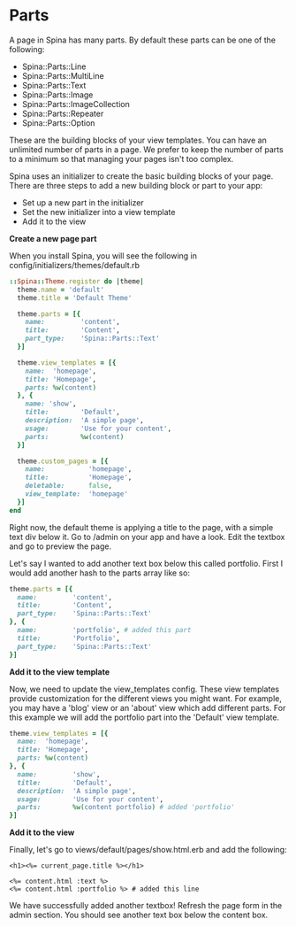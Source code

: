 # Parts

A page in Spina has many parts. By default these parts can be one of the following:

- Spina::Parts::Line
- Spina::Parts::MultiLine
- Spina::Parts::Text
- Spina::Parts::Image
- Spina::Parts::ImageCollection
- Spina::Parts::Repeater
- Spina::Parts::Option

These are the building blocks of your view templates. You can have an unlimited number of parts in a page. We prefer to keep the number of parts to a minimum so that managing your pages isn't too complex.

Spina uses an initializer to create the basic building blocks of your page. There are three steps to add a new building block or part to your app:

- Set up a new part in the initializer
- Set the new initializer into a view template
- Add it to the view

**Create a new page part**

When you install Spina, you will see the following in config/initializers/themes/default.rb

```ruby
::Spina::Theme.register do |theme|
  theme.name = 'default'
  theme.title = 'Default Theme'

  theme.parts = [{
    name:         'content',
    title:        'Content',
    part_type:    'Spina::Parts::Text'
  }]

  theme.view_templates = [{
    name:  'homepage',
    title: 'Homepage',
    parts: %w(content)
  }, {
    name: 'show',
    title:        'Default',
    description:  'A simple page',
    usage:        'Use for your content',
    parts:        %w(content)
  }]

  theme.custom_pages = [{
    name:           'homepage',
    title:          'Homepage',
    deletable:      false,
    view_template:  'homepage'
  }]
end
```

Right now, the default theme is applying a title to the page, with a simple text div below it. Go to /admin on your app and have a look. Edit the textbox and go to preview the page.

Let's say I wanted to add another text box below this called portfolio. First I would add another hash to the parts array like so:

```ruby
theme.parts = [{
  name:         'content',
  title:        'Content',
  part_type:    'Spina::Parts::Text'
}, {
  name:         'portfolio', # added this part
  title:        'Portfolio',
  part_type:    'Spina::Parts::Text'
}]
```

**Add it to the view template**

Now, we need to update the view_templates config. These view templates provide customization for the different views you might want. For example, you may have a 'blog' view or an 'about' view which add different parts. For this example we will add the portfolio part into the 'Default' view template.

```ruby
theme.view_templates = [{
  name:  'homepage',
  title: 'Homepage',
  parts: %w(content)
}, {
  name:         'show',
  title:        'Default',
  description:  'A simple page',
  usage:        'Use for your content',
  parts:        %w(content portfolio) # added 'portfolio'
}]
```

**Add it to the view**

Finally, let's go to views/default/pages/show.html.erb and add the following:

```erb
<h1><%= current_page.title %></h1>

<%= content.html :text %>
<%= content.html :portfolio %> # added this line
```

We have successfully added another textbox! Refresh the page form in the admin section. You should see another text box below the content box.
